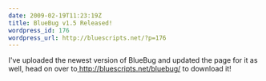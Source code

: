 ```yaml
---
date: 2009-02-19T11:23:19Z
title: BlueBug v1.5 Released!
wordpress_id: 176
wordpress_url: http://bluescripts.net/?p=176
---
```


I've uploaded the newest version of BlueBug and updated the page for it as well, head on over to<a href="http://bluescripts.net/bluebug/"> http://bluescripts.net/bluebug/</a> to download it!
